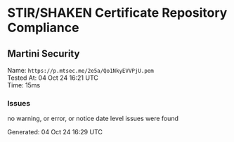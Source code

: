 # STIR/SHAKEN Certificate Repository Compliance

## Martini Security

Name: `https://p.mtsec.me/2e5a/Qo1NkyEVVPjU.pem`\
Tested At: 04 Oct 24 16:21 UTC\
Time: 15ms

### Issues

no warning, or error, or notice date level issues were found

Generated: 04 Oct 24 16:29 UTC